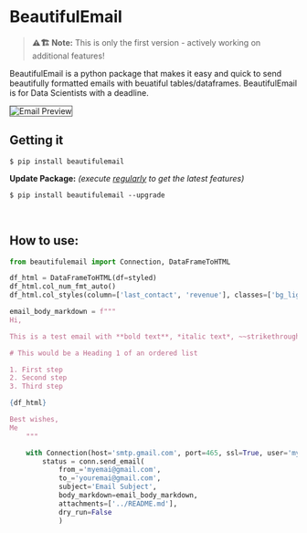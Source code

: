 # BeautifulEmail

> **⚠️🏗️️ Note:**
> This is only the first version - actively working on additional features!

BeautifulEmail is a python package that makes it easy and quick to send beautifully formatted emails with beuatiful tables/dataframes. BeautifulEmail is for Data Scientists with a deadline.
  
<img src="https://github.com/vanalmsick/beautifulexcel/raw/main/docs/docs/imgs/email_preview.png" alt="Email Preview" style="max-height:600px;border: 1px solid #555;"/>

## Getting it

```console
$ pip install beautifulemail
```
**Update Package:** *(execute <ins>regularly</ins> to get the latest features)*
```console
$ pip install beautifulemail --upgrade
```
  
<br>
  
## How to use:

```python
from beautifulemail import Connection, DataFrameToHTML

df_html = DataFrameToHTML(df=styled)
df_html.col_num_fmt_auto()
df_html.col_styles(column=['last_contact', 'revenue'], classes=['bg_light_blue'])

email_body_markdown = f"""
Hi,

This is a test email with **bold text**, *italic text*, ~~strikethrough text~~, <mark>highlited text</mark>, [hyperlink text](https://www.google.com), and text that could be footnoted<note>[1]</note>.

# This would be a Heading 1 of an ordered list

1. First step
2. Second step
3. Third step

{df_html}

Best wishes,
Me
    """

    with Connection(host='smtp.gmail.com', port=465, ssl=True, user='myemai@gmail.com', password='my_password') as conn:
        status = conn.send_email(
            from_='myemai@gmail.com',
            to_='youremai@gmail.com',
            subject='Email Subject',
            body_markdown=email_body_markdown,
            attachments=['../README.md'],
            dry_run=False
            )
```

<br><br>